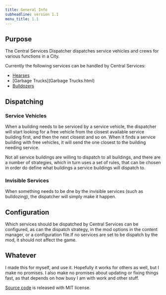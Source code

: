 ```yaml
---
title: General Info
subheadline: version 1.1
menu_title: 1.1
---
```

## Purpose

The Central Services Dispatcher dispatches service vehicles and crews for various functions in a City.

Currently the following services can be handled by Central Services:

- [Hearses](Hearses.html)
- [Garbage Trucks](Garbage Trucks.html)
- [Bulldozers](Bulldozers)

## Dispatching

### Service Vehicles

When a building needs to be serviced by a service vehicle, the dispatcher will start looking for a free vehicle from the closest available service building first, and then the next closest and so on. When it finds a service building with free vehicles, it will send the one closest to the building needing service.

Not all service buildings are willing to dispatch to all buildings, and there are a number of strategies, which in turn uses a set of rules, that can be chosen in order do define what buildings a service buildings will dispatch to.

### Invisible Services

When something needs to be dne by the invisible services (such as bulldozing), the dispatcher will simply make it happen. 

## Configuration

Which services should be dispatched by Central Services can be configured, as can the dispatch strategy, in the mod options in the content manager, or a configuration file.If no services are set to be dispatch by the mod, it should not affect the game.

## Whatever

I made this for myself, and use it. Hopefully it works for others as well, but I make no promises.
I also make no promises about updating or fixing things fast, as that depends on how busy I am with work and other stuff.

[Source code](https://github.com/DinkyToyz/wtmcsServiceDispatcher) is released with MIT license.
